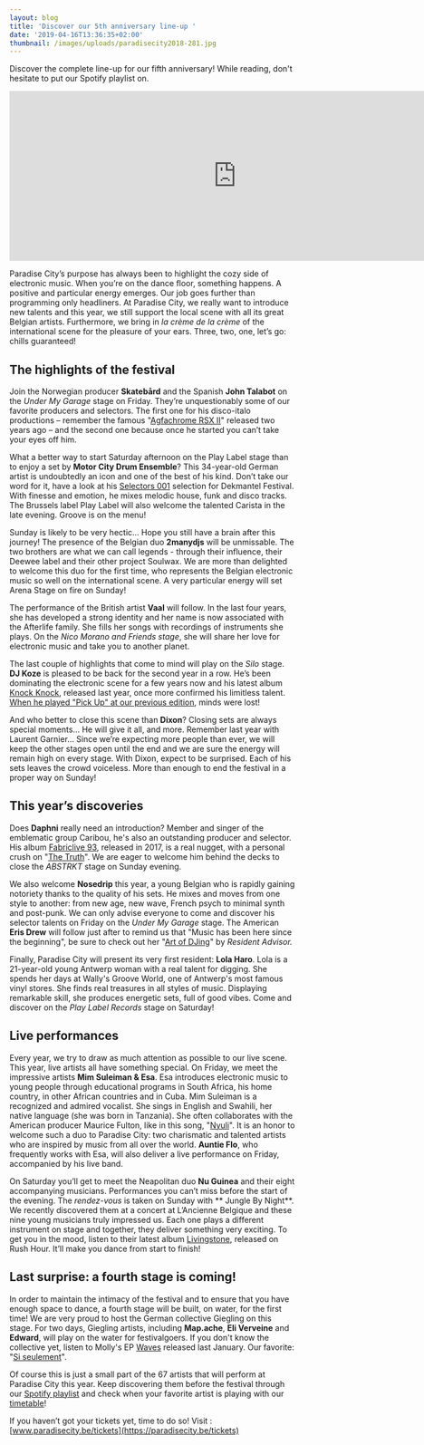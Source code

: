 ```yaml
---
layout: blog
title: 'Discover our 5th anniversary line-up '
date: '2019-04-16T13:36:35+02:00'
thumbnail: /images/uploads/paradisecity2018-281.jpg
---
```

Discover the complete line-up for our fifth anniversary!
While reading, don't hesitate to put our Spotify playlist on.

<iframe src="https://open.spotify.com/embed/user/paradisecityfestival/playlist/0Bi3SbSebLcjScrqncVGhk" width="800" height="300" frameborder="0" allowtransparency="true" allow="encrypted-media"></iframe>

Paradise City’s purpose has always been to highlight the cozy side of electronic music. When you’re on the dance floor, something happens. A positive and particular energy emerges. Our job goes further than programming only headliners. At Paradise City, we really want to introduce new talents and this year, we still support the local scene with all its great Belgian artists. Furthermore, we bring in _la crème de la crème_ of the international scene for the pleasure of your ears. Three, two, one, let’s go: chills guaranteed!

## The highlights of the festival

Join the Norwegian producer **Skatebård** and the Spanish **John Talabot** on the _Under My Garage_ stage on Friday. They’re unquestionably some of our favorite producers and selectors. The first one for his disco-italo productions – remember the famous "[Agfachrome RSX II](https://www.youtube.com/watch?v=3sUHyatLKx0)" released two years ago – and the second one because once he started you can’t take your eyes off him. 

What a better way to start Saturday afternoon on the Play Label stage than to enjoy a set by **Motor City Drum Ensemble**? This 34-year-old German artist is undoubtedly an icon and one of the best of his kind. Don’t take our word for it, have a look at his [Selectors 001](https://open.spotify.com/album/5amaRDDgmwbAOxhF8ey0lD?si=Z0ChYQrWRUaAl5KI1cwdYQ) selection for Dekmantel Festival. With finesse and emotion, he mixes melodic house, funk and disco tracks. The Brussels label Play Label will also welcome the talented Carista in the late evening. Groove is on the menu! 

Sunday is likely to be very hectic... Hope you still have a brain after this journey! The presence of the Belgian duo **2manydjs** will be unmissable. The two brothers are what we can call legends - through their influence, their Deewee label and their other project Soulwax. We are more than delighted to welcome this duo for the first time, who represents the Belgian electronic music so well on the international scene. A very particular energy will set Arena Stage on fire on Sunday!

The performance of the British artist **Vaal** will follow. In the last four years, she has developed a strong identity and her name is now associated with the Afterlife family. She fills her songs with recordings of instruments she plays. On the _Nico Morano and Friends stage_, she will share her love for electronic music and take you to another planet.

The last couple of highlights that come to mind will play on the _Silo_ stage. **DJ Koze** is pleased to be back for the second year in a row. He’s been dominating the electronic scene for a few years now and his latest album [Knock Knock](https://open.spotify.com/album/0sT4nyNxsvGNQr1O8OR83O?si=OoNzZ7XwQaO_PvLzJDoyKQ), released last year, once more confirmed his limitless talent. [When he played "Pick Up" at our previous edition](https://www.facebook.com/paradisecityfestival/videos/vl.597835734036088/2073334252931471/?type=1), minds were lost! 

And who better to close this scene than **Dixon**? Closing sets are always special moments… He will give it all, and more. Remember last year with Laurent Garnier... Since we’re expecting more people than ever, we will keep the other stages open until the end and we are sure the energy will remain high on every stage. With Dixon, expect to be surprised. Each of his sets leaves the crowd voiceless. More than enough to end the festival in a proper way on Sunday!

## This year’s discoveries

Does **Daphni** really need an introduction? Member and singer of the emblematic group Caribou, he's also an outstanding producer and selector. His album [Fabriclive 93](https://www.youtube.com/playlist?list=PLOkKqTdiv7GYvBXn9i1-Ex7VLI5SMCGNI), released in 2017, is a real nugget, with a personal crush on "[The Truth](https://www.youtube.com/watch?v=KziYeWuR06c)". We are eager to welcome him behind the decks to close the _ABSTRKT_ stage on Sunday evening.

We also welcome **Nosedrip** this year, a young Belgian who is rapidly gaining notoriety thanks to the quality of his sets. He mixes and moves from one style to another: from new age, new wave, French psych to minimal synth and post-punk. We can only advise everyone to come and discover his selector talents on Friday on the _Under My Garage_ stage. The American **Eris Drew** will follow just after to remind us that "Music has been here since the beginning", be sure to check out her "[Art of DJing](https://www.residentadvisor.net/features/3352)" by _Resident Advisor._

Finally, Paradise City will present its very first resident: **Lola Haro**. Lola is a 21-year-old young Antwerp woman with a real talent for digging. She spends her days at Wally's Groove World, one of Antwerp's most famous vinyl stores. She finds real treasures in all styles of music. Displaying remarkable skill, she produces energetic sets, full of good vibes. Come and discover on the _Play Label Records_ stage on Saturday!

## Live performances

Every year, we try to draw as much attention as possible to our live scene. This year, live artists all have something special. On Friday, we meet the impressive artists **Mim Suleiman & Esa**. Esa introduces electronic music to young people through educational programs in South Africa, his home country, in other African countries and in Cuba. Mim Suleiman is a recognized and admired vocalist. She sings in English and Swahili, her native language (she was born in Tanzania). She often collaborates with the American producer Maurice Fulton, like in this song, "[Nyuli](https://www.youtube.com/watch?v=J-F75nJWTO4)". It is an honor to welcome such a duo to Paradise City: two charismatic and talented artists who are inspired by music from all over the world. **Auntie Flo**, who frequently works with Esa, will also deliver a live performance on Friday, accompanied by his live band.

On Saturday you’ll get to meet the Neapolitan duo **Nu Guinea** and their eight accompanying musicians. Performances you can’t miss before the start of the evening. The _rendez-vous_ is taken on Sunday with ** Jungle By Night**. We recently discovered them at a concert at L’Ancienne Belgique and these nine young musicians truly impressed us. Each one plays a different instrument on stage and together, they deliver something very exciting. To get you in the mood, listen to their latest album [Livingstone](https://open.spotify.com/album/7BJvFHKl7SQDoVmi3PRuVu?si=9vJX1VbhQTasr_xkLeNt1A), released on Rush Hour. It’ll make you dance from start to finish!

## Last surprise: a fourth stage is coming!

In order to maintain the intimacy of the festival and to ensure that you have enough space to dance, a fourth stage will be built, on water, for the first time! We are very proud to host the German collective Giegling on this stage. For two days, Giegling artists, including **Map.ache**, **Eli Verveine** and **Edward**, will play on the water for festivalgoers. If you don't know the collective yet, listen to Molly's EP [Waves](https://www.youtube.com/watch?v=XDHK6Q0Gs5k&list=PLxeEvtt1RAZnYaYpPtLrdeQxpJQU-tDZy) released last January. Our favorite: "[Si seulement](https://www.youtube.com/watch?v=ut1EILD7qE4&list=PLxeEvtt1RAZnYaYpPtLrdeQxpJQU-tDZy&index=4)".

Of course this is just a small part of the 67 artists that will perform at Paradise City this year. Keep discovering them before the festival through our [Spotify playlist](https://open.spotify.com/user/paradisecityfestival/playlist/0Bi3SbSebLcjScrqncVGhk?si=WzyclPt7QQ-mMBvzruq5CQ) and check when your favorite artist is playing with our [timetable](https://paradisecity.be/timetable/friday)!

If you haven’t got your tickets yet, time to do so! 
Visit : [www.paradisecity.be/tickets](https://paradisecity.be/tickets)
